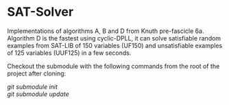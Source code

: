 SAT-Solver
==========

Implementations of algorithms A, B and D from Knuth pre-fascicle 6a. Algorithm D is the fastest using cyclic-DPLL, it can solve satisfiable random examples from SAT-LIB of 150 variables (UF150) and unsatisfiable examples of 125 variables (UUF125) in a few seconds.

Checkout the submodule with the following commands from the root of the project after cloning:

*git submodule init*  
*git submodule update*
